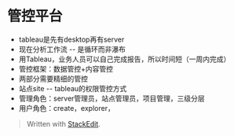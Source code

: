 

# 管控平台
- tableau是先有desktop再有server
- 现在分析工作流 -- 是循环而非瀑布
- 用Tableau，业务人员可以自己完成报告，所以时间短（一周内完成）
- 管控框架：数据管控+内容管控
- 两部分需要精细的管控
- 站点site -- tableau的权限管控方式
- 管理角色：server管理员，站点管理员，项目管理，三级分层
- 用户角色：create，explorer，

> Written with [StackEdit](https://stackedit.io/).
<!--stackedit_data:
eyJoaXN0b3J5IjpbLTEwNTg3NDYwMzgsMTM1ODYxNjc5M119
-->